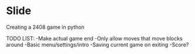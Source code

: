 # Slide
Creating a 2408 game in python

TODO LIST:
-Make actual game end
-Only allow moves that move blocks around
-Basic menu/settings/intro
-Saving current game on exiting
-Score?
